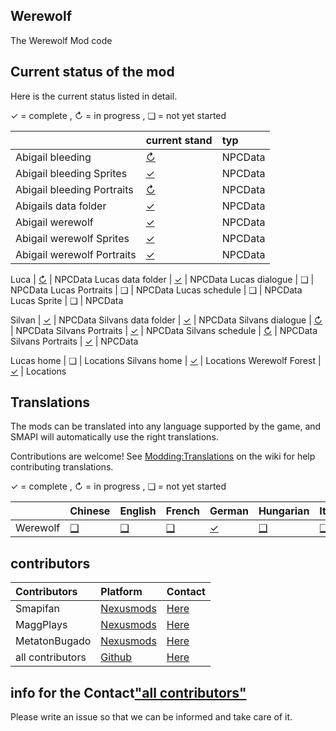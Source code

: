 ## Werewolf
The Werewolf Mod code

## Current status of the mod
Here is the current status listed in detail.

✓ = complete ,
↻ = in progress , 
❑ = not yet started

&nbsp;                     | current stand                                                          | typ
:------------------------- | :--------------------------------------------------------------------- | :--------------------------------------------------------------------
Abigail bleeding           | [↻](Werewolf/assets/NpcData/Abigail/Abigail.json)                      | NPCData
Abigail bleeding Sprites   | [✓](Werewolf/assets/NpcData/Abigail/Characters.json)                   | NPCData
Abigail bleeding Portraits | [↻](Werewolf/assets/NpcData/Abigail/Characters.json)                   | NPCData
Abigails data folder       | [✓](Werewolf/assets/NpcData/Abigail)                                   | NPCData
Abigail werewolf           | [✓](Werewolf/assets/NpcData/Abigail/W_Abigail.json)                    | NPCData
Abigail werewolf Sprites   | [✓](Werewolf/assets/NpcData/Abigail/Characters.json)                   | NPCData
Abigail werewolf Portraits | [✓](Werewolf/assets/NpcData/Abigail/Characters.json)                   | NPCData

Luca                       | [↻](Werewolf/assets/NpcData/Silvan/Silvan.json)                        | NPCData
Lucas data folder          | [✓](Werewolf/assets/NpcData/Luca)                                      | NPCData
Lucas dialogue             |  ❑                                                                     | NPCData
Lucas Portraits            |  ❑                                                                     | NPCData
Lucas schedule             |  ❑                                                                     | NPCData
Lucas Sprite               |  ❑                                                                     | NPCData

Silvan                     | [✓](Werewolf/assets/NpcData/Silvan/Silvan.json)                        | NPCData
Silvans data folder        | [✓](Werewolf/assets/NpcData/Silvan)                                    | NPCData
Silvans dialogue           | [↻](Werewolf/assets/NpcData/Silvan/dialogue.json)                      | NPCData
Silvans Portraits          | [✓](Werewolf/assets/NpcData/Silvan/SilvanPortrait.png)                 | NPCData
Silvans schedule           | [↻](Werewolf/assets/NpcData/Silvan/schedule.json.json)                 | NPCData
Silvans Portraits          | [✓](Werewolf/assets/NpcData/Silvan/SilvanSprite.png)                   | NPCData


Lucas home                 |  ❑                                                                     | Locations
Silvans home               | [✓](Werewolf/assets/Maps/SilvansHome.tbin)                             | Locations
Werewolf Forest            | [✓](Werewolf/assets/Maps/SilvansHomeRegion.tbin)                       | Locations



## Translations
The mods can be translated into any language supported by the game, and SMAPI will automatically use the right translations.

Contributions are welcome! See [Modding:Translations](https://stardewvalleywiki.com/Modding:Translations) on the wiki for help contributing translations.

✓ = complete ,
↻ = in progress , 
❑ = not yet started

&nbsp;                     | Chinese                       | English                       | French                        | German                        | Hungarian                     | Italian                       | Japanese                      | Korean                        | Polish                        | Portuguese                    | Russian                       | Spanish                       | Thai                          | Turkish                       | Ukrainian
:------------------------- | :---------------------------- | :---------------------------- | :---------------------------- | :---------------------------- | :---------------------------- | :---------------------------- | :---------------------------- | :---------------------------- | :---------------------------- | :---------------------------- | :---------------------------- | :---------------------------- | :---------------------------- | :---------------------------- | :----------------------------
Werewolf                   | [❑](Werewolf/Werewolf/i18n)  | [❑](Werewolf/Werewolf/i18n)  | [❑](Werewolf/Werewolf/i18n)  | [✓](Werewolf/Werewolf/i18n)  | [❑](Werewolf/Werewolf/i18n)  | [❑](Werewolf/Werewolf/i18n)  | [❑](Werewolf/Werewolf/i18n)  | [❑](Werewolf/Werewolf/i18n)  | [❑](Werewolf/Werewolf/i18n)  | [❑](Werewolf/Werewolf/i18n)  | [❑](Werewolf/Werewolf/i18n)  | [❑](Werewolf/Werewolf/i18n)  | [❑](Werewolf/Werewolf/i18n)  | [❑](Werewolf/Werewolf/i18n)  | [❑](Werewolf/Werewolf/i18n)


## contributors

Contributors                                                                            | Platform                     | Contact
:------------------------- | :--------------------------------------------------------- | :----------------------------------------------------------------------------------------------------------------
Smapifan                   | [Nexusmods](https://www.nexusmods.com/)                    | [Here](https://forums.nexusmods.com/messenger/compose/?to=194093408)
MaggPlays                  | [Nexusmods](https://www.nexusmods.com/)                    | [Here](https://forums.nexusmods.com/messenger/compose/?to=194014746)
MetatonBugado              | [Nexusmods](https://www.nexusmods.com/)                    | [Here]()
all contributors           | [Github](https://github.com/)                              | [Here](https://github.com/Smapifan/Project-mythical-creatures/issues)

## info for the Contact["all contributors"](https://github.com/)
Please write an issue so that we can be informed and take care of it.
